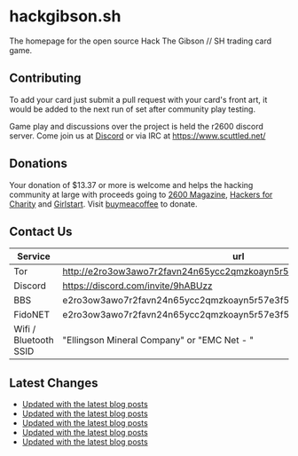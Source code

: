 # hackgibson.sh
The homepage for the open source Hack The Gibson // SH trading card game.


## Contributing

To add your card just submit a pull request with your card's front art, it would be added to the next run of set after community play testing.

Game play and discussions over the project is held the r2600 discord server. Come join us at [Discord](https://discord.com/invite/9hABUzz) or via IRC at https://www.scuttled.net/


## Donations

Your donation of $13.37 or more is welcome and helps the hacking community at large with proceeds going to [2600 Magazine](https://2600.com/), [Hackers for Charity](https://hackersforcharity.org) and [Girlstart](https://girlstart.org).  Visit [buymeacoffee](https://www.buymeacoffee.com/hackgibson.sh) to donate.


## Contact Us

Service | url
-|-
Tor | http://e2ro3ow3awo7r2favn24n65ycc2qmzkoayn5r57e3f56nvjwdcgg32ad.onion
Discord | https://discord.com/invite/9hABUzz
BBS | e2ro3ow3awo7r2favn24n65ycc2qmzkoayn5r57e3f56nvjwdcgg32ad.onion:23
FidoNET | e2ro3ow3awo7r2favn24n65ycc2qmzkoayn5r57e3f56nvjwdcgg32ad.onion:24554
Wifi / Bluetooth SSID | "Ellingson Mineral Company" or "EMC Net - <fidonet address>"

## Latest Changes
<!-- BLOG-POST-LIST:START -->
- [Updated with the latest blog posts](https://github.com/DFW2600/hackgibson.sh/commit/162b3e687260593d45b32b7695d8f7b958607547)
- [Updated with the latest blog posts](https://github.com/DFW2600/hackgibson.sh/commit/232a7da42f5f89c753acefb9da5420f79fa17b3e)
- [Updated with the latest blog posts](https://github.com/DFW2600/hackgibson.sh/commit/b8682db986f81571ce1fa04889075e2a6ff3c9d4)
- [Updated with the latest blog posts](https://github.com/DFW2600/hackgibson.sh/commit/74ee4c699c3bf364b33dd1553c90f496a65fdbad)
- [Updated with the latest blog posts](https://github.com/DFW2600/hackgibson.sh/commit/1b7ab525534b3d7a6cbb321189e45936492eb106)
<!-- BLOG-POST-LIST:END -->
